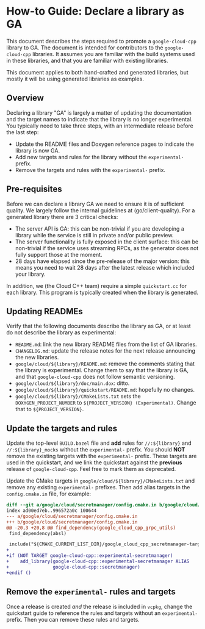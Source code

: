 # How-to Guide: Declare a library as GA

This document describes the steps required to promote a `google-cloud-cpp`
library to GA. The document is intended for contributors to the
`google-cloud-cpp` libraries. It assumes you are familiar with the build systems
used in these libraries, and that you are familiar with existing libraries.

This document applies to both hand-crafted and generated libraries, but mostly
it will be using generated libraries as examples.

## Overview

Declaring a library "GA" is largely a matter of updating the documentation and
the target names to indicate that the library is no longer experimental. You
typically need to take three steps, with an intermediate release before the
last step:

- Update the README files and Doxygen reference pages to indicate the library is
  now GA.
- Add new targets and rules for the library without the `experimental-` prefix.
- Remove the targets and rules with the `experimental-` prefix.

## Pre-requisites

Before we can declare a library GA we need to ensure it is of sufficient
quality. We largely follow the internal guidelines at (go/client-quality).
For a generated library there are 3 critical checks:

- The server API is GA: this can be non-trivial if you are developing a library
  while the service is still in private and/or public preview.
- The server functionality is fully exposed in the client surface: this can be
  non-trivial if the service uses streaming RPCs, as the generator does not
  fully support those at the moment.
- 28 days have elapsed since the pre-release of the major version: this means
  you need to wait 28 days after the latest release which included your library.

In addition, we (the Cloud C++ team) require a simple `quickstart.cc` for each
library.  This program is typically created when the library is generated.

## Updating READMEs

Verify that the following documents describe the library as GA, or at least do
not describe the library as experimental:

- `README.md`: link the new library README files from the list of GA libraries.
- `CHANGELOG.md`: update the release notes for the next release announcing the
  new libraries.
- `google/cloud/${library}/README.md`: remove the comments stating that the
  library is experimental. Change them to say that the library is GA, and that
  `google-cloud-cpp` does not follow semantic versioning.
- `google/cloud/${library}/doc/main.dox`: ditto.
- `google/cloud/${library}/quickstart/README.md`: hopefully no changes.
- `google/cloud/${library}/CMakeLists.txt` sets the `DOXYGEN_PROJECT_NUMBER`
  to `${PROJECT_VERSION} (Experimental)`. Change that to `${PROJECT_VERSION}`.

## Update the targets and rules

Update the top-level `BUILD.bazel` file and **add** rules for `//:${library}`
and `//:${library}_mocks` without the `experimental-` prefix. You should
**NOT** remove the existing targets with the `experimental-` prefix. These
targets are used in the quickstart, and we link the quickstart against the
**previous** release of `google-cloud-cpp`.  Feel free to mark them as
deprecated.

Update the CMake targets in `google/cloud/${library}/CMakeLists.txt` and remove
any existing `experimental-` prefixes. Then add alias targets in the
`config.cmake.in` file, for example:

```patch
diff --git a/google/cloud/secretmanager/config.cmake.in b/google/cloud/secretmanager/config.cmake.in
index ad00ed7eb..996572a0c 100644
--- a/google/cloud/secretmanager/config.cmake.in
+++ b/google/cloud/secretmanager/config.cmake.in
@@ -20,3 +20,8 @@ find_dependency(google_cloud_cpp_grpc_utils)
 find_dependency(absl)

 include("${CMAKE_CURRENT_LIST_DIR}/google_cloud_cpp_secretmanager-targets.cmake")
+
+if (NOT TARGET google-cloud-cpp::experimental-secretmanager)
+    add_library(google-cloud-cpp::experimental-secretmanager ALIAS
+                google-cloud-cpp::secretmanager)
+endif ()
```

## Remove the `experimental-` rules and targets

Once a release is created *and* the release is included in `vcpkg`, change the
quickstart guide to reference the rules and targets without an `experimental-`
prefix. Then you can remove these rules and targets.
